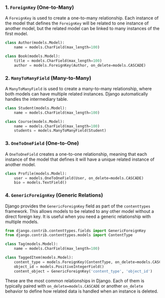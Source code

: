 ### 1. **`ForeignKey`** (One-to-Many)

A `ForeignKey` is used to create a one-to-many relationship. Each instance of the model that defines the `ForeignKey` will be related to one instance of another model, but the related model can be linked to many instances of the first model.
~~~python 
class Author(models.Model):
    name = models.CharField(max_length=100)

class Book(models.Model):
    title = models.CharField(max_length=100)
    author = models.ForeignKey(Author, on_delete=models.CASCADE)
~~~

### 2. **`ManyToManyField`** (Many-to-Many)

A `ManyToManyField` is used to create a many-to-many relationship, where both models can have multiple related instances. Django automatically handles the intermediary table.

~~~python 
class Student(models.Model):
    name = models.CharField(max_length=100)

class Course(models.Model):
    name = models.CharField(max_length=100)
    students = models.ManyToManyField(Student)
~~~

### 3. **`OneToOneField`** (One-to-One)

A `OneToOneField` creates a one-to-one relationship, meaning that each instance of the model that defines it will have a unique related instance of another model.
~~~python
class Profile(models.Model):
    user = models.OneToOneField(User, on_delete=models.CASCADE)
    bio = models.TextField()
~~~

### 4. **`GenericForeignKey`** (Generic Relations)

Django provides the `GenericForeignKey` field as part of the `contenttypes` framework. This allows models to be related to any other model without a direct foreign key. It is useful when you need a generic relationship with multiple models.
~~~python
from django.contrib.contenttypes.fields import GenericForeignKey
from django.contrib.contenttypes.models import ContentType

class Tag(models.Model):
    name = models.CharField(max_length=100)

class TaggedItem(models.Model):
    content_type = models.ForeignKey(ContentType, on_delete=models.CASCADE)
    object_id = models.PositiveIntegerField()
    content_object = GenericForeignKey('content_type', 'object_id')
~~~
These are the most common relationships in Django. Each of them is typically paired with `on_delete=models.CASCADE` or another `on_delete` behavior to define how related data is handled when an instance is deleted.
